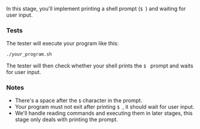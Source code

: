 In this stage, you'll implement printing a shell prompt (`$ `) and waiting for user input.

### Tests

The tester will execute your program like this:

```bash
./your_program.sh
```

The tester will then check whether your shell prints the `$ ` prompt and waits for user input.

### Notes

- There's a space after the `$` character in the prompt.
- Your program must not exit after printing `$ `, it should wait for user input.
- We'll handle reading commands and executing them in later stages, this stage only deals with printing the prompt.